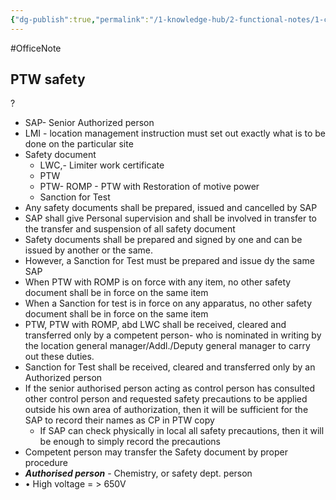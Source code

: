 ```yaml
---
{"dg-publish":true,"permalink":"/1-knowledge-hub/2-functional-notes/1-career-notes/2-general-technical-notes/all-other-notes/ptw-systems/ptw-safety/","noteIcon":""}
---
```


#OfficeNote
## PTW safety
?
- SAP- Senior Authorized person
- LMI - location management instruction must set out exactly what is to be done on the particular site
- Safety document
    - LWC,- Limiter work certificate
    - PTW
    - PTW- ROMP - PTW with Restoration of motive power
    - Sanction for Test
- Any safety documents shall be prepared, issued and cancelled by SAP
- SAP shall give Personal supervision and shall be involved in transfer to the transfer and suspension of all safety document
- Safety documents shall be prepared and signed by one and can be issued by another or the same.
- However, a Sanction for Test must be prepared and issue dy the same SAP
- When PTW with ROMP is on force with any item, no other safety document shall be in force on the same item
- When a Sanction for test is in force on any apparatus, no other safety document shall be in force on the same item
- PTW, PTW with ROMP, abd LWC shall be received, cleared and transferred only by a competent person- who is nominated in writing by the location general manager/Addl./Deputy general manager to carry out these duties.
- Sanction for Test shall be received, cleared and transferred only by an Authorized person
- If the senior authorised person acting as control person has consulted other control person and requested safety precautions to be applied outside his own area of authorization, then it will be sufficient for the SAP to record their names as CP in PTW copy
    - If SAP can check physically in local all safety precautions, then it will be enough to simply record the precautions
- Competent person may transfer the Safety document by proper procedure
- _**Authorised person**_ - Chemistry, or safety dept. person
- • High voltage = > 650V
<!--SR:!2024-07-06,3,250-->